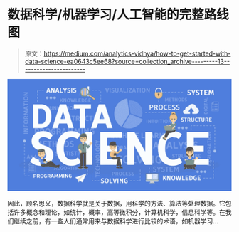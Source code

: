 # 数据科学/机器学习/人工智能的完整路线图

> 原文：<https://medium.com/analytics-vidhya/how-to-get-started-with-data-science-ea0643c5ee68?source=collection_archive---------13----------------------->

![](img/f992c5b0094c931fb3c95c166f3f4023.png)

因此，顾名思义，数据科学就是关于数据，用科学的方法、算法等处理数据。它包括许多概念和理论，如统计，概率，高等微积分，计算机科学，信息科学等。在我们继续之前，有一些人们通常用来与数据科学进行比较的术语，如机器学习…
